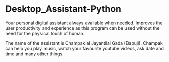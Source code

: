 # Desktop_Assistant-Python
Your personal digital assistant always available when needed. Improves the user productivity and experience as this program can be used without the need for the physical touch of human.

The name of the assistant is Champaklal Jayantilal Gada (Bapuji). Champak can help you play music, watch your favourite youtube videos, ask date and time and many other things.
